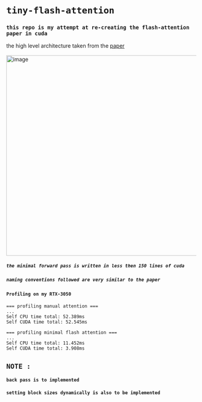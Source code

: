 # `tiny-flash-attention`

### `this repo is my attempt at re-creating the flash-attention paper in cuda` 

the high level architecture taken from the [paper](https://arxiv.org/pdf/2205.14135)
<br></br>
<img width="1408" height="532" alt="image" src="https://github.com/user-attachments/assets/7c1d7c47-f05b-423e-aaf2-64041a6cd7cd" />



##### `the minimal forward pass is written in less then 150 lines of cuda`
##### `naming conventions followed are very similar to the paper`

#### `Profiling on my RTX-3050`
```
=== profiling manual attention ===
...
Self CPU time total: 52.389ms
Self CUDA time total: 52.545ms

=== profiling minimal flash attention === 
...  
Self CPU time total: 11.452ms
Self CUDA time total: 3.908ms
```


## `NOTE :`

#### `back pass is to implemented`
#### `setting block sizes dynamically is also to be implemented`
